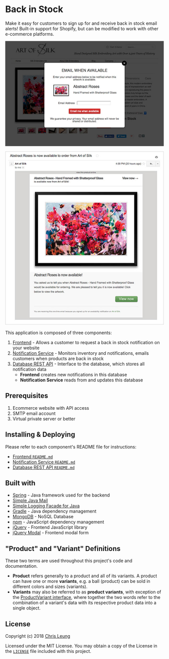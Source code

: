 # Back in Stock

Make it easy for customers to sign up for and receive back in stock email alerts! Built-in support for Shopify, but can be modified to work with other e-commerce platforms.

![Example Notification Form](FrontEnd/doc/sample2.jpg "Example Notification Form")

![Example Email Notification](NotificationService/doc/sample.jpg "Example Email Notification")

This application is composed of three components:

1. [Frontend](FrontEnd) - Allows a customer to request a back in stock notification on your website
2. [Notification Service](NotificationService) - Monitors inventory and notifications, emails customers when products are back in stock
3. [Database REST API](RestApi) - Interface to the database, which stores all notification data
    * **Frontend** creates new notifications in this database
    * **Notification Service** reads from and updates this database

## Prerequisites

1. Ecommerce website with API access
2. SMTP email account
3. Virtual private server or better

## Installing & Deploying

Please refer to each component's README file for instructions:
* [Frontend `README.md`](FrontEnd/README.md)
* [Notification Service `README.md`](NotificationService/README.md)
* [Database REST API `README.md`](RestApi/README.md)

## Built with

* [Spring](https://spring.io/) - Java framework used for the backend
* [Simple Java Mail](http://www.simplejavamail.org/)
* [Simple Logging Facade for Java](https://www.slf4j.org/)
* [Gradle](https://gradle.org/) - Java dependency management
* [MongoDB](https://www.mongodb.com/) - NoSQL Database
* [npm](https://www.npmjs.com/) - JavaScript dependency management
* [jQuery](https://jquery.com/) - Frontend JavaScript library
* [jQuery Modal](jquerymodal.com) - Frontend modal form

## "Product" and "Variant" Definitions

These two terms are used throughout this project's code and documentation.
* **Product** refers generally to a product and all of its variants. A product can have one or more **variants**, e.g. a ball (product) can be sold in different colors and sizes (variants).
* **Variants** may also be referred to as **product variants**, with exception of the [ProductVariant interface](Objects/src/main/java/com/chrisleung/notifications/objects/ProductVariant.java), where together the two words refer to the combination of a variant's data with its respective product data into a single object.

## License

Copyright (c) 2018 [Chris Leung](https://github.com/chrislzm)

Licensed under the MIT License. You may obtain a copy of the License in the [`LICENSE`](LICENSE) file included with this project.
